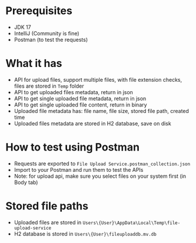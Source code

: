 # Prerequisites
- JDK 17
- IntelliJ (Community is fine) 
- Postman (to test the requests)

# What it has
- API for upload files, support multiple files, with file extension checks, files are stored in `Temp` folder
- API to get uploaded files metadata, return in json
- API to get single uploaded file metadata, return in json
- API to get single uploaded file content, return in binary
- Uploaded file metadata has: file name, file size, stored file path, created time
- Uploaded files metadata are stored in H2 database, save on disk

# How to test using Postman
- Requests are exported to `File Upload Service.postman_collection.json`
- Import to your Postman and run them to test the APIs
- Note: for upload api, make sure you select files on your system first (in Body tab)

# Stored file paths
- Uploaded files are stored in `Users\{User}\AppData\Local\Temp\file-upload-service`
- H2 database is stored in `Users\{User}\fileuploaddb.mv.db`